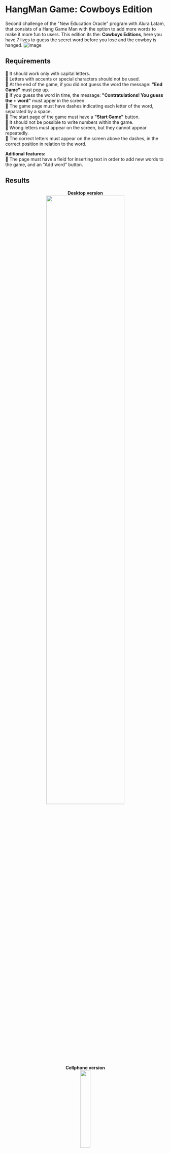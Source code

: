 # HangMan Game: Cowboys Edition
Second challenge of the "New Education Oracle" program with Alura Latam, that consists of a Hang Game Man with the option to add more words to make it more fun to users. This edition its the: **Cowboys Editions**, here you have 7 lives to guess the secret word before you lose and the cowboy is hanged.
![image](https://user-images.githubusercontent.com/101822315/230732077-b580a89d-5739-4c57-b85f-1fd5c4a54089.png)

## Requirements

🌵 It should work only with capital letters. <br>
🌵 Letters with accents or special characters should not be used. <br>
🌵 At the end of the game, if you did not guess the word the message: **"End Game"** must pop up. <br>
🌵 If you guess the word in time, the message: **"Contratulations! You guess the + word"** must apper in the screen. <br>
🌵 The  game page must have dashes indicating each letter of the word, separated by a space. <br>
🌵 The start page of the game must have a **"Start Game"** button. <br>
🌵 It should not be possible to write numbers within the game. <br>
🌵 Wrong letters must appear on the screen, but they cannot appear repeatedly. <br>
🌵 The correct letters must appear on the screen above the dashes, in the correct position in relation to the word. <br>

**Aditional features:**  <br>
🌵 The page must have a field for inserting text in order to add new words to the game, and an "Add word" button.

## Results 

<div align="center">
<strong> Desktop version </strong> <br>
<img src="https://user-images.githubusercontent.com/101822315/230732638-15ea0cb1-4d9d-4c2d-80f9-fc8632170f0e.png" width=70%> <br>
<strong> Cellphone version</strong> <br>
<img src="https://user-images.githubusercontent.com/101822315/230732670-7ecccbb4-e474-42d4-9506-910331b8328b.png" width=25%><br>
</div>



### Wanna try it? [🏜️]( https://sabris13.github.io/Juego-Ahorcado-Challenge/) 


